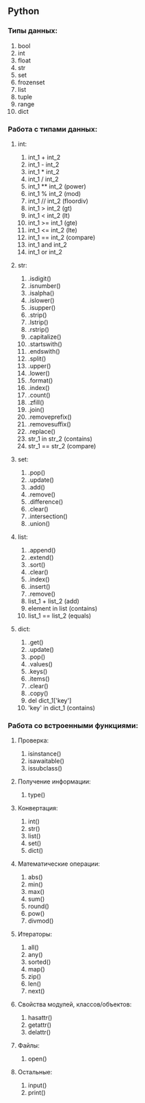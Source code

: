 ## Python

### Типы данных:

1. bool
2. int
3. float
4. str
5. set
6. frozenset
7. list
9. tuple
10. range
11. dict

### Работа с типами данных:

1. int:
    1. int_1 + int_2
    2. int_1 - int_2
    3. int_1 * int_2
    4. int_1 / int_2
    5. int_1 ** int_2 (power)
    7. int_1 % int_2 (mod)
    8. int_1 // int_2 (floordiv)
    9. int_1 > int_2 (gt)
    10. int_1 < int_2 (lt)
    11. int_1 >= int_1 (gte)
    12. int_1 <= int_2 (lte)
    13. int_1 == int_2 (compare)
    14. int_1 and int_2
    15. int_1 or int_2
  
2. str:
    1. .isdigit()
    2. .isnumber()
    3. .isalpha()
    4. .islower()
    5. .isupper()
    6. .strip()
    7. .lstrip()
    8. .rstrip()
    9. .capitalize()
    10. .startswith()
    11. .endswith()
    12. .split()
    13. .upper()
    14. .lower()
    15. .format()
    16. .index()
    17. .count()
    18. .zfill()
    19. .join()
    20. .removeprefix()
    21. .removesuffix()
    22. .replace()
    23. str_1 in str_2 (contains)
    24. str_1 == str_2 (compare)
  
3. set:
    1. .pop()
    2. .update()
    3. .add()
    4. .remove()
    5. .difference()
    6. .clear()
    7. .intersection()
    8. .union()

4. list:
    1. .append()
    2. .extend()
    3. .sort()
    4. .clear()
    5. .index()
    6. .insert()
    7. .remove()
    8. list_1 + list_2 (add)
    9. element in list (contains)
    10. list_1 == list_2 (equals)

5. dict:
    1. .get()
    2. .update()
    3. .pop()
    4. .values()
    5. .keys()
    6. .items()
    7. .clear()
    8. .copy()
    9. del dict_1['key']
    10. 'key' in dict_1 (contains)

### Работа со встроенными функциями:

1. Проверка:
    1. isinstance()
    2. isawaitable()
    3. issubclass()
  
2. Получение информации: 
    1. type()
  
3. Конвертация: 
    1. int()
    2. str()
    3. list()
    4. set()
    5. dict()

4. Математические операции:
    1. abs()
    2. min()
    3. max()
    4. sum()
    5. round()
    6. pow()
    7. divmod()
    
5. Итераторы:
    1. all()
    2. any()
    3. sorted()
    4. map()
    5. zip()
    6. len()
    7. next()

7. Свойства модулей, классов/объектов: 
    1. hasattr()
    2. getattr()
    3. delattr()

8. Файлы:
    1. open()

9. Остальные:
    1. input()
    2. print()
